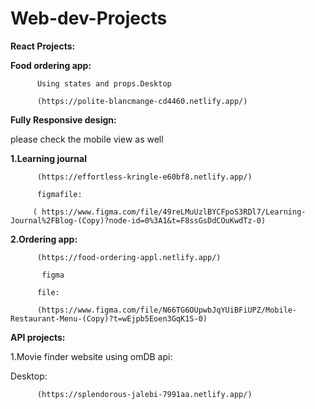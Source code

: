 # Web-dev-Projects

**React Projects:**

**Food ordering app:**

          Using states and props.Desktop

          (https://polite-blancmange-cd4460.netlify.app/)


**Fully Responsive design:**

please check the mobile view as well

**1.Learning journal**

          (https://effortless-kringle-e60bf8.netlify.app/)

          figmafile:

         ( https://www.figma.com/file/49reLMuUzlBYCFpoS3RDl7/Learning-Journal%2FBlog-(Copy)?node-id=0%3A1&t=F8ssGsDdCOuKwdTz-0)


**2.Ordering app:**

          (https://food-ordering-appl.netlify.app/)

           figma

          file:
          
          (https://www.figma.com/file/N66TG6OUpwbJqYUiBFiUPZ/Mobile-Restaurant-Menu-(Copy)?t=wEjpb5Eoen3GqK1S-0)

**API projects:**

1.Movie finder website using omDB api:

Desktop:

          (https://splendorous-jalebi-7991aa.netlify.app/)


